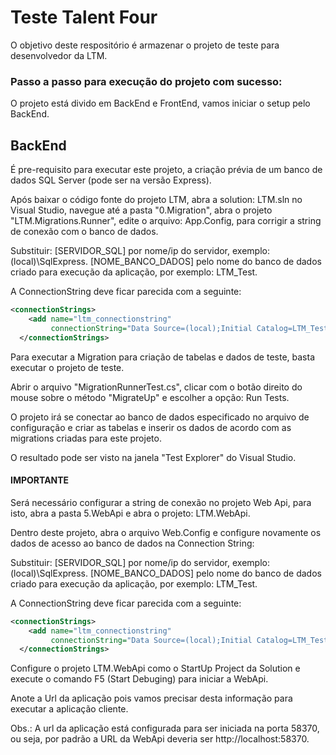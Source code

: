 # Teste Talent Four

O objetivo deste respositório é armazenar o projeto de teste para desenvolvedor da LTM.

### Passo a passo para execução do projeto com sucesso:

O projeto está divido em BackEnd e FrontEnd, vamos iniciar o setup pelo BackEnd.

## BackEnd

É pre-requisito para executar este projeto, a criação prévia de um banco de dados SQL Server (pode ser na versão Express).

Após baixar o código fonte do projeto LTM, abra a solution: LTM.sln no Visual Studio, navegue até a pasta "0.Migration", 
abra o projeto "LTM.Migrations.Runner", edite o arquivo: App.Config, para corrigir a string de conexão com o banco de dados.

Substituir:
[SERVIDOR_SQL] por nome/ip do servidor, exemplo: (local)\SqlExpress.
[NOME_BANCO_DADOS] pelo nome do banco de dados criado para execução da aplicação, por exemplo: LTM_Test.

A ConnectionString deve ficar parecida com a seguinte:

```xml
<connectionStrings>    
    <add name="ltm_connectionstring"  
         connectionString="Data Source=(local);Initial Catalog=LTM_Test;Integrated Security=True"/>
  </connectionStrings>
```

Para executar a Migration para criação de tabelas e dados de teste, basta executar o projeto de teste.

Abrir o arquivo "MigrationRunnerTest.cs", clicar com o botão direito do mouse sobre o método "MigrateUp" e escolher a opção: Run Tests.

O projeto irá se conectar ao banco de dados especificado no arquivo de configuração e criar as tabelas e inserir os dados de acordo com as migrations criadas para este projeto.

O resultado pode ser visto na janela "Test Explorer" do Visual Studio.

#### IMPORTANTE
Será necessário configurar a string de conexão no projeto Web Api, para isto, abra a pasta 5.WebApi e abra o projeto: LTM.WebApi.

Dentro deste projeto, abra o arquivo Web.Config e configure novamente os dados de acesso ao banco de dados na Connection String:

Substituir:
[SERVIDOR_SQL] por nome/ip do servidor, exemplo: (local)\SqlExpress.
[NOME_BANCO_DADOS] pelo nome do banco de dados criado para execução da aplicação, por exemplo: LTM_Test.

A ConnectionString deve ficar parecida com a seguinte:

```xml
<connectionStrings>    
    <add name="ltm_connectionstring"  
         connectionString="Data Source=(local);Initial Catalog=LTM_Test;Integrated Security=True"/>
  </connectionStrings>
```

Configure o projeto LTM.WebApi como o StartUp Project da Solution e execute o comando F5 (Start Debuging) para iniciar a WebApi.

Anote a Url da aplicação pois vamos precisar desta informação para executar a aplicação cliente.

Obs.: A url da aplicação está configurada para ser iniciada na porta 58370, ou seja, por padrão a URL da WebApi deveria ser http://localhost:58370.
